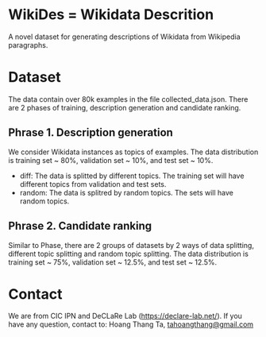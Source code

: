 # WikiDes = Wikidata Descrition
A novel dataset for generating descriptions of Wikidata from Wikipedia paragraphs.

# Dataset 

The data contain over 80k examples in the file collected_data.json.  There are 2 phases of training, description generation and candidate ranking. 

## Phrase 1. Description generation 
We consider Wikidata instances as topics of examples. The data distribution is training set ~ 80%, validation set ~ 10%, and test set ~ 10%.
* diff: The data is splitted by different topics. The training set will have different topics from validation and test sets.
* random: The data is splitred by random topics. The sets will have random topics.

## Phrase 2. Candidate ranking
Similar to Phase, there are 2 groups of datasets by 2 ways of data splitting, different topic splitting and random topic splitting. The data distribution is training set ~ 75%, validation set ~ 12.5%, and test set ~ 12.5%.


# Contact
We are from CIC IPN and DeCLaRe Lab (https://declare-lab.net/). If you have any question, contact to: Hoang Thang Ta, tahoangthang@gmail.com
